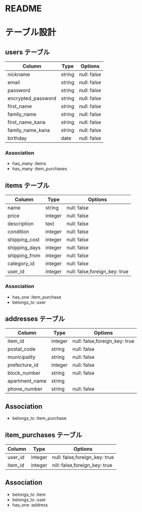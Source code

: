 # README
# テーブル設計

## users テーブル

| Column              | Type   | Options     |
| --------------------| ------ | ----------- |
| nickname            | string | null: false |
| email               | string | null: false |
| password            | string | null: false |
| encrypted_password  | string | null: false |
| first_name          | string | null: false |
| family_name         | string | null: false |
| first_name_kana     | string | null: false |
| family_name_kana    | string | null: false |
| birthday            | date   | null: false |

### Association

- has_many :items
- has_many :item_purchases


## items テーブル

| Column       | Type       | Options                        |
| ------------ | ---------- | ------------------------------ |
| name         | string     | null: false                    |
| price        | integer    | null: false                    |
| description  | text       | null: false                    |
| condition    | integer    | null: false                    |
| shipping_cost| integer    | null: false                    |
| shipping_days| integer    | null: false                    |
| shipping_from| integer    | null: false                    |
| category_id  | integer    | null: false                    |
| user_id      | integer    | null: false,foreign_key: true  |

### Association
- has_one :item_purchase
- belongs_to :user


## addresses テーブル

| Column              | Type       | Options                        |
| ------------------- | ---------- | ------------------------------ |
| item_id             | integer    | null: false,foreign_key: true  |
| postal_code         | string     | null: false                    |
| municipality        | string     | null: false                    |
| prefecture_id       | integer    | null: false                    |
| block_number        | string     | null: false                    |
| apartment_name      | string     |                                |
| phone_number	      | string     | null: false                    |

## Association

- belongs_to :item_purchase

## item_purchases テーブル

| Column      | Type     | Options                        |
| ----------- | -------- | -------------------------------|
| user_id     | integer  | null: false,foreign_key: true  |
| item_id     | integer  | nill: false,foreign_key: true  |

## Association

- belongs_to :item
- belongs_to :user
- has_one :address

